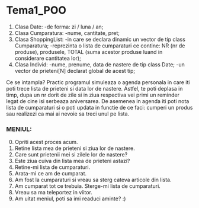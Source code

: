 # Tema1_POO

1. Clasa Date: -de forma: zi / luna / an;
2. Clasa Cumparatura: -nume, cantitate, pret;
3. Clasa ShoppingList: -in care se declara dinamic un vector de tip class Cumparatura;
                       -reprezinta o lista de cumparaturi ce contine: NR (nr de produse), produsele, TOTAL (suma acestor produse luand in considerare cantitatea lor);
4. Clasa Individ: -nume, prenume, data de nastere de tip class Date;
                  -un vector de prieteni[N] declarat global de acest tip;
            
  Ce se intampla?
  Practic programul simuleaza o agenda personala in care iti poti trece lista de prieteni si data lor de nastere. Astfel, te poti deplasa in timp, dupa un nr dorit de zile si in ziua respectiva vei primi un reminder legat de cine isi serbeaza aniversarea. De asemenea in agenda iti poti nota lista de cumparaturi si o poti updata in functie de ce faci: cumperi un produs sau realizezi ca mai ai nevoie sa treci unul pe lista.
  
 ### MENIUL:
  
0. Opriti acest proces acum. 
1. Retine lista mea de prieteni si ziua lor de nastere. 
2. Care sunt prietenii mei si zilele lor de nastere? 
3. Este ziua cuiva din lista mea de prieteni astazi? 
4. Retine-mi lista de cumparaturi. 
5. Arata-mi ce am de cumparat. 
6. Am fost la cumparaturi si vreau sa sterg cateva articole din lista. 
7. Am cumparat tot ce trebuia. Sterge-mi lista de cumparaturi. 
8. Vreau sa ma teleportez in viitor. 
9. Am uitat meniul, poti sa imi readuci aminte? :)
